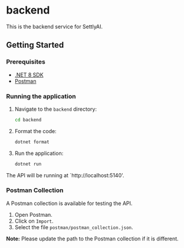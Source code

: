 # backend

This is the backend service for SettlyAI.

## Getting Started

### Prerequisites

-   [.NET 8 SDK](https://dotnet.microsoft.com/download/dotnet/8.0)
-   [Postman](https://www.postman.com/downloads/)

### Running the application

1.  Navigate to the `backend` directory:

    ```bash
    cd backend
    ```

2.  Format the code:

    ```bash
    dotnet format
    ```

3.  Run the application:
    ```bash
    dotnet run
    ```

The API will be running at `http://localhost:5140'.

### Postman Collection

A Postman collection is available for testing the API.

1.  Open Postman.
2.  Click on `Import`.
3.  Select the file `postman/postman_collection.json`.

**Note:** Please update the path to the Postman collection if it is different.
